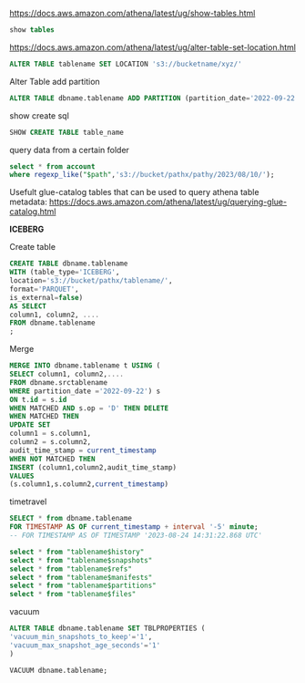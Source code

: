 
https://docs.aws.amazon.com/athena/latest/ug/show-tables.html
```sql
show tables
```

https://docs.aws.amazon.com/athena/latest/ug/alter-table-set-location.html
```sql
ALTER TABLE tablename SET LOCATION 's3://bucketname/xyz/'
```

Alter Table add partition
```sql
ALTER TABLE dbname.tablename ADD PARTITION (partition_date='2022-09-22') location 's3://bucket/pathx/2022/09/22/'
```

show create sql
```sql
SHOW CREATE TABLE table_name
```

query data from a certain folder
```sql
select * from account
where regexp_like("$path",'s3://bucket/pathx/pathy/2023/08/10/');
```


Usefult glue-catalog tables that can be used to query athena table metadata: https://docs.aws.amazon.com/athena/latest/ug/querying-glue-catalog.html


**ICEBERG**

Create table
```sql
CREATE TABLE dbname.tablename
WITH (table_type='ICEBERG',
location='s3://bucket/pathx/tablename/',
format='PARQUET',
is_external=false)
AS SELECT
column1, column2, ....
FROM dbname.tablename
;
```

Merge
```sql
MERGE INTO dbname.tablename t USING (
SELECT column1, column2,....
FROM dbname.srctablename
WHERE partition_date ='2022-09-22') s
ON t.id = s.id
WHEN MATCHED AND s.op = 'D' THEN DELETE
WHEN MATCHED THEN
UPDATE SET
column1 = s.column1,
column2 = s.column2,
audit_time_stamp = current_timestamp
WHEN NOT MATCHED THEN
INSERT (column1,column2,audit_time_stamp)
VALUES
(s.column1,s.column2,current_timestamp)
```

timetravel
```sql
SELECT * from dbname.tablename
FOR TIMESTAMP AS OF current_timestamp + interval '-5' minute;
-- FOR TIMESTAMP AS OF TIMESTAMP '2023-08-24 14:31:22.868 UTC'
```

```sql
select * from "tablename$history"
select * from "tablename$snapshots"
select * from "tablename$refs"
select * from "tablename$manifests"
select * from "tablename$partitions"
select * from "tablename$files"
```

vacuum
```sql
ALTER TABLE dbname.tablename SET TBLPROPERTIES (
'vacuum_min_snapshots_to_keep'='1',
'vacuum_max_snapshot_age_seconds'='1'
)

VACUUM dbname.tablename;
```
